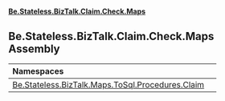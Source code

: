 #### [Be.Stateless.BizTalk.Claim.Check.Maps](README.md 'README')

## Be.Stateless.BizTalk.Claim.Check.Maps Assembly

| Namespaces | |
| :--- | :--- |
| [Be.Stateless.BizTalk.Maps.ToSql.Procedures.Claim](Be.Stateless.BizTalk.Maps.ToSql.Procedures.Claim.md 'Be.Stateless.BizTalk.Maps.ToSql.Procedures.Claim') | |
